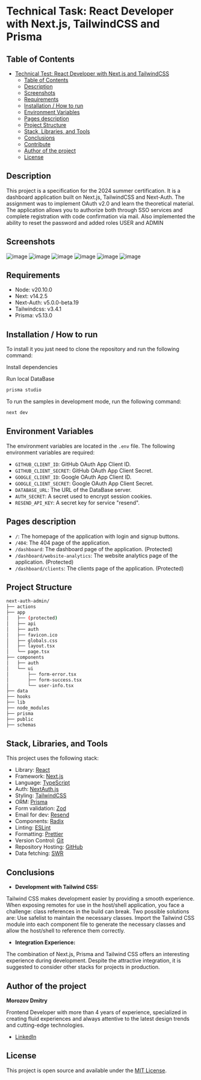# Technical Task: React Developer with Next.js, TailwindCSS and Prisma 

## Table of Contents

- [Technical Test: React Developer with Next.js and TailwindCSS](#technical-test-react-developer-with-nextjs-and-tailwindcss)
  - [Table of Contents](#table-of-contents)
  - [Description](#description)
  - [Screenshots](#screenshots)
  - [Requirements](#requirements)
  - [Installation / How to run](#installation--how-to-run)
  - [Environment Variables](#environment-variables)
  - [Pages description](#pages-description)
  - [Project Structure](#project-structure)
  - [Stack, Libraries, and Tools](#stack-libraries-and-tools)
  - [Conclusions](#conclusions)
  - [Contribute](#contribute)
  - [Author of the project](#author-of-the-project)
  - [License](#license)

## Description

This project is a specification for the 2024 summer certification. It is a dashboard application built on Next.js, TailwindCSS and Next-Auth. The assignment was to implement OAuth v2.0 and learn the theoretical material. The application allows you to authorize both through SSO services and complete registration with code confirmation via mail. Also implemented the ability to reset the password and added roles USER and ADMIN

## Screenshots

![image](https://github.com/user-attachments/assets/ad904565-a563-47a1-910f-c1f22a5708e3)
![image](https://github.com/user-attachments/assets/bdd362e6-62ea-4b2e-8a19-55b000335780)
![image](https://github.com/user-attachments/assets/c49df9e0-7557-4a5c-9361-415ff1de16d6)
![image](https://github.com/user-attachments/assets/b27cf596-f018-4465-97b7-5e43b4961473)
![image](https://github.com/user-attachments/assets/9252b295-2561-49f4-a593-13c4679223c7)
![image](https://github.com/user-attachments/assets/59ad5350-2578-4899-8652-207bd3a47cc9)

## Requirements

- Node: v20.10.0
- Next: v14.2.5
- Next-Auth: v5.0.0-beta.19
- Tailwindcss: v3.4.1
- Prisma: v5.13.0

## Installation / How to run

To install it you just need to clone the repository and run the following command:

Install dependencies

Run local DataBase

```bash
prisma studio
```

To run the samples in development mode, run the following command:

```bash
next dev
```

## Environment Variables

The environment variables are located in the `.env` file. The following environment variables are required:

- `GITHUB_CLIENT_ID`: GitHub OAuth App Client ID.
- `GITHUB_CLIENT_SECRET`: GitHub OAuth App Client Secret.
- `GOOGLE_CLIENT_ID`: Google OAuth App Client ID.
- `GOOGLE_CLIENT_SECRET`: Google OAuth App Client Secret.
- `DATABASE_URL`: The URL of the DataBase server.
- `AUTH_SECRET`: A secret used to encrypt session cookies.
- `RESEND_API_KEY`: A secret key for service "resend".

## Pages description

- `/`: The homepage of the application with login and signup buttons.
- `/404`: The 404 page of the application.
- `/dashboard`: The dashboard page of the application. (Protected)
- `/dashboard/website-analytics`: The website analytics page of the application. (Protected)
- `/dashboard/clients`: The clients page of the application. (Protected)

## Project Structure 

```bash
next-auth-admin/
├── actions
├── app
│   ├── (protected)
│   ├── api
│   ├── auth
│   ├── favicon.ico
│   ├── globals.css
│   ├── layout.tsx
│   └── page.tsx
├── components
│   ├── auth
│   └── ui
│       ├── form-error.tsx
│       ├── form-success.tsx
│       └── user-info.tsx
├── data
├── hooks
├── lib
├── node_modules
├── prisma
├── public
├── schemas
```

## Stack, Libraries, and Tools

This project uses the following stack:

- Library: [React](https://reactjs.org/)
- Framework: [Next.js](https://nextjs.org/)
- Language: [TypeScript](https://www.typescriptlang.org/)
- Auth: [NextAuth.js](https://next-auth.js.org/)
- Styling: [TailwindCSS](https://tailwindcss.com/)
- ORM: [Prisma](https://www.prisma.io/)
- Form validation: [Zod](https://zod.dev/)
- Email for dev: [Resend](https://resend.com/)
- Components: [Radix](https://www.radix-ui.com/)
- Linting: [ESLint](https://eslint.org/)
- Formatting: [Prettier](https://prettier.io/)
- Version Control: [Git](https://git-scm.com/)
- Repository Hosting: [GitHub](https://github.com/)
- Data fetching: [SWR](https://swr.vercel.app/)

## Conclusions

- **Development with Tailwind CSS:**

Tailwind CSS makes development easier by providing a smooth experience.
When exposing remotes for use in the host/shell application, you face a challenge: class references in the build can break. Two possible solutions are:
Use safelist to maintain the necessary classes. Import the Tailwind CSS module into each component file to generate the necessary classes and allow the host/shell to reference them correctly.

- **Integration Experience:**

The combination of Next.js, Prisma and Tailwind CSS offers an interesting experience during development.
Despite the attractive integration, it is suggested to consider other stacks for projects in production.

## Author of the project

**Morozov Dmitry**

Frontend Developer with more than 4 years of experience, specialized in creating fluid experiences and always attentive to the latest design trends and cutting-edge technologies.

- [LinkedIn](https://www.linkedin.com/in/dmitry-morozov-90668a287/)

## License

This project is open source and available under the [MIT License](LICENSE).
